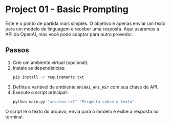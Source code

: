 # Project 01 - Basic Prompting

Este é o ponto de partida mais simples. O objetivo é apenas enviar um texto
para um modelo de linguagem e receber uma resposta. Aqui usaremos a API da
OpenAI, mas você pode adaptar para outro provedor.

## Passos

1. Crie um ambiente virtual (opcional).
2. Instale as dependências:
   ```bash
   pip install -r requirements.txt
   ```
3. Defina a variável de ambiente `OPENAI_API_KEY` com sua chave de API.
4. Execute o script principal:
   ```bash
   python main.py "arquivo.txt" "Pergunta sobre o texto"
   ```

O script lê o texto do arquivo, envia para o modelo e exibe a resposta no
terminal.
